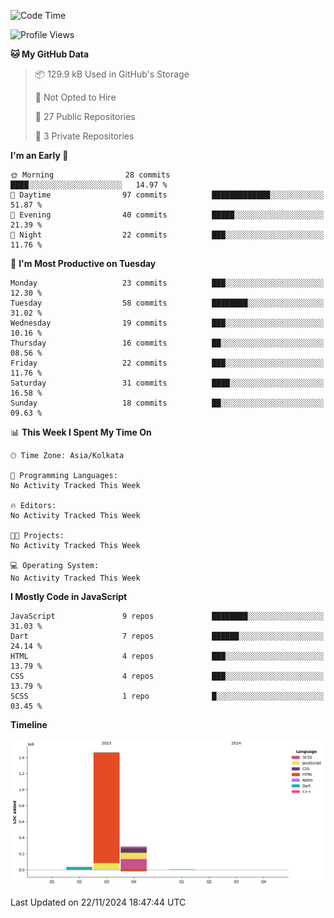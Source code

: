 <!--START_SECTION:waka-->
![Code Time](http://img.shields.io/badge/Code%20Time-359%20hrs%204%20mins-blue)

![Profile Views](http://img.shields.io/badge/Profile%20Views-0-blue)

**🐱 My GitHub Data** 

> 📦 129.9 kB Used in GitHub's Storage 
 > 
> 🚫 Not Opted to Hire
 > 
> 📜 27 Public Repositories 
 > 
> 🔑 3 Private Repositories 
 > 
**I'm an Early 🐤** 

```text
🌞 Morning                28 commits          ████░░░░░░░░░░░░░░░░░░░░░   14.97 % 
🌆 Daytime                97 commits          █████████████░░░░░░░░░░░░   51.87 % 
🌃 Evening                40 commits          █████░░░░░░░░░░░░░░░░░░░░   21.39 % 
🌙 Night                  22 commits          ███░░░░░░░░░░░░░░░░░░░░░░   11.76 % 
```
📅 **I'm Most Productive on Tuesday** 

```text
Monday                   23 commits          ███░░░░░░░░░░░░░░░░░░░░░░   12.30 % 
Tuesday                  58 commits          ████████░░░░░░░░░░░░░░░░░   31.02 % 
Wednesday                19 commits          ███░░░░░░░░░░░░░░░░░░░░░░   10.16 % 
Thursday                 16 commits          ██░░░░░░░░░░░░░░░░░░░░░░░   08.56 % 
Friday                   22 commits          ███░░░░░░░░░░░░░░░░░░░░░░   11.76 % 
Saturday                 31 commits          ████░░░░░░░░░░░░░░░░░░░░░   16.58 % 
Sunday                   18 commits          ██░░░░░░░░░░░░░░░░░░░░░░░   09.63 % 
```


📊 **This Week I Spent My Time On** 

```text
🕑︎ Time Zone: Asia/Kolkata

💬 Programming Languages: 
No Activity Tracked This Week

🔥 Editors: 
No Activity Tracked This Week

🐱‍💻 Projects: 
No Activity Tracked This Week

💻 Operating System: 
No Activity Tracked This Week
```

**I Mostly Code in JavaScript** 

```text
JavaScript               9 repos             ████████░░░░░░░░░░░░░░░░░   31.03 % 
Dart                     7 repos             ██████░░░░░░░░░░░░░░░░░░░   24.14 % 
HTML                     4 repos             ███░░░░░░░░░░░░░░░░░░░░░░   13.79 % 
CSS                      4 repos             ███░░░░░░░░░░░░░░░░░░░░░░   13.79 % 
SCSS                     1 repo              █░░░░░░░░░░░░░░░░░░░░░░░░   03.45 % 
```



**Timeline**

![Lines of Code chart](https://raw.githubusercontent.com/sairam030/sairam030/main/assets/bar_graph.png)


 Last Updated on 22/11/2024 18:47:44 UTC
<!--END_SECTION:waka-->
